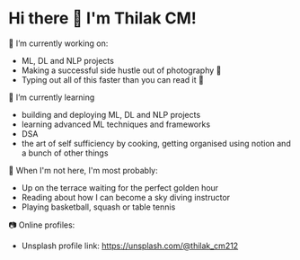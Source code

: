 # Hi there 🌊  I'm Thilak CM!

🔭 I’m currently working on:
- ML, DL and NLP projects 
- Making a successful side hustle out of photography 📸 
- Typing out all of this faster than you can read it 💨 

🌱 I’m currently learning 
- building and deploying ML, DL and NLP projects
- learning advanced ML techniques and frameworks
- DSA
- the art of self sufficiency by cooking, getting organised using notion and a bunch of other things

🐽  When I'm not here, I'm most probably:
- Up on the terrace waiting for the perfect golden hour 
- Reading about how I can become a sky diving instructor 
- Playing basketball, squash or table tennis

📷 Online profiles: 
- Unsplash profile link: https://unsplash.com/@thilak_cm212
